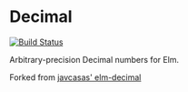 # Decimal

[![Build Status](https://travis-ci.org/prikhi/decimal.svg?branch=master)](https://travis-ci.org/prikhi/decimal)


Arbitrary-precision Decimal numbers for Elm.

Forked from [javcasas' elm-decimal](https://github.com/javcasas/elm-decimal)
